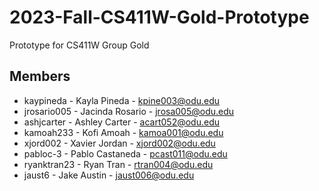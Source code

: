 # 2023-Fall-CS411W-Gold-Prototype
Prototype for CS411W Group Gold

## Members
  - kaypineda - Kayla Pineda - kpine003@odu.edu
  - jrosario005 - Jacinda Rosario - jrosa005@odu.edu
  - ashjcarter - Ashley Carter - acart052@odu.edu
  - kamoah233 - Kofi Amoah - kamoa001@odu.edu
  - xjord002 - Xavier Jordan - xjord002@odu.edu
  - pabloc-3 - Pablo Castaneda - pcast011@odu.edu
  - ryanktran23 - Ryan Tran - rtran004@odu.edu
  - jaust6 - Jake Austin - jaust006@odu.edu
